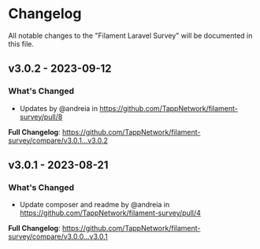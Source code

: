 # Changelog

All notable changes to the "Filament Laravel Survey" will be documented in this file.

## v3.0.2 - 2023-09-12

### What's Changed

- Updates by @andreia in https://github.com/TappNetwork/filament-survey/pull/8

**Full Changelog**: https://github.com/TappNetwork/filament-survey/compare/v3.0.1...v3.0.2

## v3.0.1 - 2023-08-21

### What's Changed

- Update composer and readme by @andreia in https://github.com/TappNetwork/filament-survey/pull/4

**Full Changelog**: https://github.com/TappNetwork/filament-survey/compare/v3.0.0...v3.0.1
